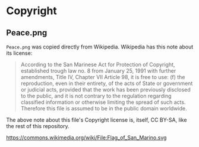 # Copyright

## Peace.png

`Peace.png` was copied directly from Wikipedia.  Wikipedia has this note about its license:

> According to the San Marinese Act for Protection of Copyright, established trough law no. 8 from January 25, 1991 with further amendments, Title IV, Chapter VII Article 98, it is free to use:
> (f) the reproduction, even in their entirety, of the acts of State or government or judicial acts,
> provided that the work has been previously disclosed to the public, and it is not contrary to the regulation regarding classified information or otherwise limiting the spread of such acts.
> Therefore this file is assumed to be in the public domain worldwide. 

The above note about this file's Copyright license is, itself, CC BY-SA, like the rest of this repository.

https://commons.wikimedia.org/wiki/File:Flag_of_San_Marino.svg
